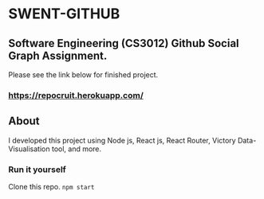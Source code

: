 # SWENT-GITHUB

## Software Engineering (CS3012) Github Social Graph Assignment.

Please see the link below for finished project.

### https://repocruit.herokuapp.com/

## About

I developed this project using Node js, React js, React Router, Victory Data-Visualisation tool, and more.

### Run it yourself

Clone this repo.
`npm start`
